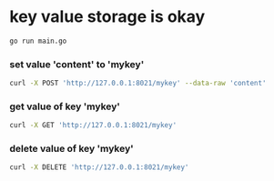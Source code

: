 # key value storage is okay

```sh
go run main.go
```

### set value 'content' to 'mykey'
```sh
curl -X POST 'http://127.0.0.1:8021/mykey' --data-raw 'content'
```

### get value of key 'mykey'
```sh
curl -X GET 'http://127.0.0.1:8021/mykey'
```

### delete value of key 'mykey'
```sh
curl -X DELETE 'http://127.0.0.1:8021/mykey'
```
